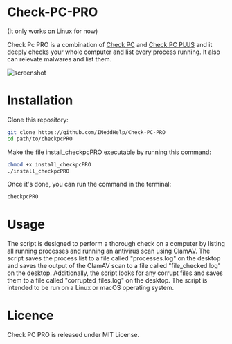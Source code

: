 # Check-PC-PRO

(It only works on Linux for now)

Check Pc PRO is a combination of [Check PC](https://github.com/INeddHelp/CheckPC) and [Check PC PLUS](https://github.com/INeddHelp/CheckPcPLUS) and it deeply checks your whole computer and list every process running. It also can relevate malwares and list them.

![screenshot]()

# Installation 

Clone this repository:

```bash
git clone https://github.com/INeddHelp/Check-PC-PRO
cd path/to/checkpcPRO
```

Make the file install_checkpcPRO executable by running this command:
```bash
chmod +x install_checkpcPRO
./install_checkpcPRO
```

Once it's done, you can run the command in the terminal:
```bash
checkpcPRO  
```

# Usage 

The script is designed to perform a thorough check on a computer by listing all running processes and running an antivirus scan using ClamAV. The script saves the process list to a file called "processes.log" on the desktop and saves the output of the ClamAV scan to a file called "file_checked.log" on the desktop. Additionally, the script looks for any corrupt files and saves them to a file called "corrupted_files.log" on the desktop. The script is intended to be run on a Linux or macOS operating system.

# Licence 

Check PC PRO is released under MIT License.
